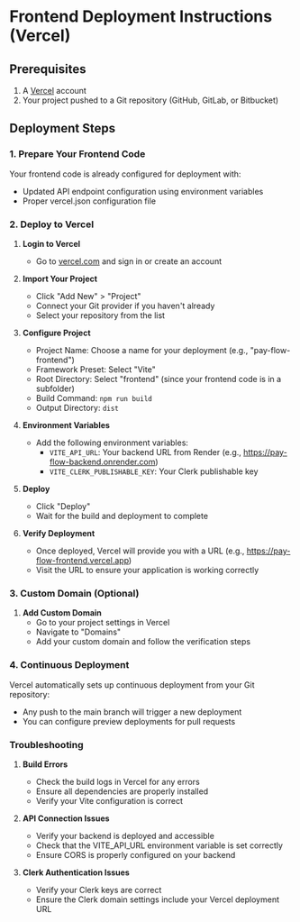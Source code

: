 # Frontend Deployment Instructions (Vercel)

## Prerequisites

1. A [Vercel](https://vercel.com) account
2. Your project pushed to a Git repository (GitHub, GitLab, or Bitbucket)

## Deployment Steps

### 1. Prepare Your Frontend Code

Your frontend code is already configured for deployment with:

- Updated API endpoint configuration using environment variables
- Proper vercel.json configuration file

### 2. Deploy to Vercel

1. **Login to Vercel**

   - Go to [vercel.com](https://vercel.com) and sign in or create an account

2. **Import Your Project**

   - Click "Add New" > "Project"
   - Connect your Git provider if you haven't already
   - Select your repository from the list

3. **Configure Project**

   - Project Name: Choose a name for your deployment (e.g., "pay-flow-frontend")
   - Framework Preset: Select "Vite"
   - Root Directory: Select "frontend" (since your frontend code is in a subfolder)
   - Build Command: `npm run build`
   - Output Directory: `dist`

4. **Environment Variables**

   - Add the following environment variables:
     - `VITE_API_URL`: Your backend URL from Render (e.g., https://pay-flow-backend.onrender.com)
     - `VITE_CLERK_PUBLISHABLE_KEY`: Your Clerk publishable key

5. **Deploy**

   - Click "Deploy"
   - Wait for the build and deployment to complete

6. **Verify Deployment**
   - Once deployed, Vercel will provide you with a URL (e.g., https://pay-flow-frontend.vercel.app)
   - Visit the URL to ensure your application is working correctly

### 3. Custom Domain (Optional)

1. **Add Custom Domain**
   - Go to your project settings in Vercel
   - Navigate to "Domains"
   - Add your custom domain and follow the verification steps

### 4. Continuous Deployment

Vercel automatically sets up continuous deployment from your Git repository:

- Any push to the main branch will trigger a new deployment
- You can configure preview deployments for pull requests

### Troubleshooting

1. **Build Errors**

   - Check the build logs in Vercel for any errors
   - Ensure all dependencies are properly installed
   - Verify your Vite configuration is correct

2. **API Connection Issues**

   - Verify your backend is deployed and accessible
   - Check that the VITE_API_URL environment variable is set correctly
   - Ensure CORS is properly configured on your backend

3. **Clerk Authentication Issues**
   - Verify your Clerk keys are correct
   - Ensure the Clerk domain settings include your Vercel deployment URL

